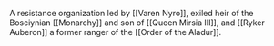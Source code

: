 A resistance organization led by [[Varen Nyro]], exiled heir of the Bosciynian [[Monarchy]] and son of [[Queen Mirsia III]], and [[Ryker Auberon]] a former ranger of the [[Order of the Aladur]]. 
